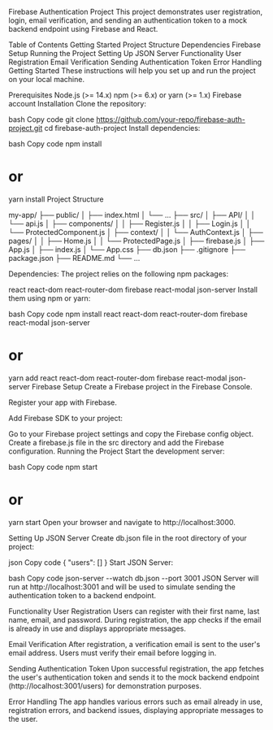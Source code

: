 Firebase Authentication Project
This project demonstrates user registration, login, email verification, and sending an authentication token to a mock backend endpoint using Firebase and React.

Table of Contents
Getting Started
Project Structure
Dependencies
Firebase Setup
Running the Project
Setting Up JSON Server
Functionality
User Registration
Email Verification
Sending Authentication Token
Error Handling
Getting Started
These instructions will help you set up and run the project on your local machine.

Prerequisites
Node.js (>= 14.x)
npm (>= 6.x) or yarn (>= 1.x)
Firebase account
Installation
Clone the repository:

bash
Copy code
git clone https://github.com/your-repo/firebase-auth-project.git
cd firebase-auth-project
Install dependencies:

bash
Copy code
npm install
# or
yarn install
Project Structure


my-app/
├── public/
│   ├── index.html
│   └── ...
├── src/
│   ├── API/
│   │   └── api.js
│   ├── components/
│   │   ├── Register.js
│   │   ├── Login.js
│   │   └── ProtectedComponent.js
│   ├── context/
│   │   └── AuthContext.js
│   ├── pages/
│   │   ├── Home.js
│   │   └── ProtectedPage.js
│   ├── firebase.js
│   ├── App.js
│   ├── index.js
│   └── App.css
├── db.json
├── .gitignore
├── package.json
├── README.md
└── ...


Dependencies:
The project relies on the following npm packages:

react
react-dom
react-router-dom
firebase
react-modal
json-server
Install them using npm or yarn:

bash
Copy code
npm install react react-dom react-router-dom firebase react-modal json-server
# or
yarn add react react-dom react-router-dom firebase react-modal json-server
Firebase Setup
Create a Firebase project in the Firebase Console.

Register your app with Firebase.

Add Firebase SDK to your project:

Go to your Firebase project settings and copy the Firebase config object.
Create a firebase.js file in the src directory and add the Firebase configuration.
Running the Project
Start the development server:

bash
Copy code
npm start
# or
yarn start
Open your browser and navigate to http://localhost:3000.

Setting Up JSON Server
Create db.json file in the root directory of your project:

json
Copy code
{
  "users": []
}
Start JSON Server:

bash
Copy code
json-server --watch db.json --port 3001
JSON Server will run at http://localhost:3001 and will be used to simulate sending the authentication token to a backend endpoint.

Functionality
User Registration
Users can register with their first name, last name, email, and password. During registration, the app checks if the email is already in use and displays appropriate messages.

Email Verification
After registration, a verification email is sent to the user's email address. Users must verify their email before logging in.

Sending Authentication Token
Upon successful registration, the app fetches the user's authentication token and sends it to the mock backend endpoint (http://localhost:3001/users) for demonstration purposes.

Error Handling
The app handles various errors such as email already in use, registration errors, and backend issues, displaying appropriate messages to the user.
